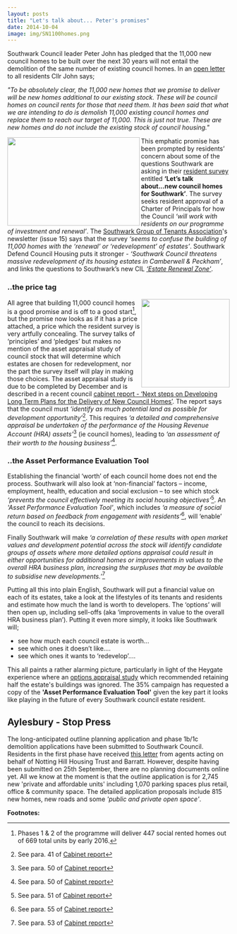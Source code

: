 ```yaml
---
layout: posts
title: "Let's talk about... Peter's promises"
date: 2014-10-04
image: img/SN1100homes.png
---
```

Southwark Council leader Peter John has pledged that the 11,000 new council homes to be built over the next 30 years will not entail the demolition of the same number of existing council homes. In an [open letter](http://www.southwark.gov.uk/download/downloads/id/10997/an_open_letter_from_cllr_peter_john_leader_of_southwark_council) to all residents Cllr John says;  

_"To be absolutely clear, the 11,000 new homes that we promise to deliver will be new homes additional to our existing stock. These will be council homes on council rents for those that need them. It has been said that what we are intending to do is demolish 11,000 existing council homes and replace them to reach our target of 11,000. This is just not true. These are new homes and do not include the existing stock of council housing."_


<a href="http://www.southwark.gov.uk/info/200463/community_conversations/2923/lets_talk_about_new_council_homes_for_southwark"><img src="http://crappistmartin.github.io/images/communityconversation.png" width="300" height="200" align="left"></a>This emphatic promise has been prompted by residents’ concern about some of the questions Southwark are asking in their [resident survey](http://www.southwark.gov.uk/info/200463/community_conversations/2923/lets_talk_about_new_council_homes_for_southwark) entitled __‘Let’s talk about...new council homes for Southwark’__. The survey seeks resident approval of a Charter of Principals for how the Council _‘will work with residents on our programme of investment and renewal’_. The [Southwark Group of Tenants Association](http://www.sgto.org.uk/)'s newsletter (issue 15) says that the survey _‘seems to confuse the building of 11,000 homes with the ‘renewal’ or ‘redevelopment’ of estates’_. Southwark Defend Council Housing puts it stronger - _‘Southwark Council threatens massive redevelopment of its housing estates in Camberwell & Peckham’_, and links the questions to Southwark’s new CIL [_‘Estate Renewal Zone'_](/2014-07-23-mystery-objector-1301/).

### ..the price tag

<img src="http://crappistmartin.github.io/images/CILChargingZones.png" width="200" align ="right">All agree that building 11,000 council homes is a good promise and is off to a good start[^1], but the promise now looks as if it has a price attached, a price which the resident survey is very artfully concealing. The survey talks of ‘principles’ and ‘pledges’ but makes no mention of the asset appraisal study of council stock that will determine which estates are chosen for redevelopment, nor the part the survey itself will play in making those choices. The asset appraisal study is due to be completed by December and is described in a recent council [cabinet report - ‘Next steps on Developing Long Term Plans for the Delivery of New Council Homes’](http://moderngov.southwarksites.com/documents/s47488/Report%20Long%20term%20plans%20for%20the%20delivery%20of%20new%20council%20homes.pdf). The report says that the council must _‘identify as much potential land as possible for development opportunity’_[^2]. This requires _‘a detailed and comprehensive appraisal be undertaken of the performance of the Housing Revenue Account (HRA) assets’_[^3] (ie council homes), leading to _‘an assessment of their worth to the housing business’_[^4].

### ..the __Asset Performance Evaluation Tool__

Establishing the financial ‘worth’ of each council home does not end the process. Southwark will also look at ‘non-financial’ factors – income, employment, health, education and social exclusion – to see which stock _‘prevents the council effectively meeting its social housing objectives’_[^5]. An _'Asset Performance Evaluation Tool'_, which includes _‘a measure of social return based on feedback from engagement with residents’_[^6], will ‘enable’ the council to reach its decisions.

Finally Southwark will make _‘a correlation of these results with open market values and development potential across the stock will identify candidate groups of assets where more detailed options appraisal could result in either opportunities for additional homes or improvements in values to the overall HRA business plan, increasing the surpluses that may be available to subsidise new developments.’_[^7]

Putting all this into plain English, Southwark will put a financial value on each of its estates, take a look at the lifestyles of its tenants and residents and estimate how much the land is worth to developers. The ‘options’ will then open up, including sell-offs (aka ‘improvements in value to the overall HRA business plan’). Putting it even more simply, it looks like Southwark will;

* see how much each council estate is worth...
* see which ones it doesn’t like....
* see which ones it wants to ‘redevelop’....

This all paints a rather alarming picture, particularly in light of the Heygate experience where an [options appraisal study](http://betterelephant.github.io/blog/2012/12/23/1998-southwark-housing-stock-survey/) which recommended retaining half the estate's buildings was ignored. The 35% campaign has requested a copy of the __'Asset Performance Evaluation Tool'__ given the key part it looks like playing in the future of every Southwark council estate resident.


## Aylesbury - Stop Press
The long-anticipated outline planning application and phase 1b/1c demolition applications have been submitted to Southwark Council. Residents in the first phase have received [this letter](http://crappistmartin.github.io/images/scan0027.pdf) from agents acting on behalf of Notting Hill Housing Trust and Barratt. However, despite having been submitted on 25th September, there are no planning documents online yet. All we know at the moment is that the outline application is for 2,745 new 'private and affordable units' including 1,070 parking spaces plus retail, office & community space. The detailed application proposals include 815 new homes, new roads and some _'public and private open space'_.  

__Footnotes:__

[^1]: Phases 1 & 2 of the programme will deliver 447 social rented homes out of 669 total units by early 2016.

[^2]: See para. 41 of [Cabinet report](http://moderngov.southwarksites.com/documents/s47488/Report%20Long%20term%20plans%20for%20the%20delivery%20of%20new%20council%20homes.pdf)

[^3]: See para. 50 of [Cabinet report](http://moderngov.southwarksites.com/documents/s47488/Report%20Long%20term%20plans%20for%20the%20delivery%20of%20new%20council%20homes.pdf)

[^4]: See para. 50 of [Cabinet report](http://moderngov.southwarksites.com/documents/s47488/Report%20Long%20term%20plans%20for%20the%20delivery%20of%20new%20council%20homes.pdf)

[^5]: See para. 51 of [Cabinet report](http://moderngov.southwarksites.com/documents/s47488/Report%20Long%20term%20plans%20for%20the%20delivery%20of%20new%20council%20homes.pdf)

[^6]: See para. 55 of [Cabinet report](http://moderngov.southwarksites.com/documents/s47488/Report%20Long%20term%20plans%20for%20the%20delivery%20of%20new%20council%20homes.pdf)

[^7]: See para. 53 of [Cabinet report](http://moderngov.southwarksites.com/documents/s47488/Report%20Long%20term%20plans%20for%20the%20delivery%20of%20new%20council%20homes.pdf)
